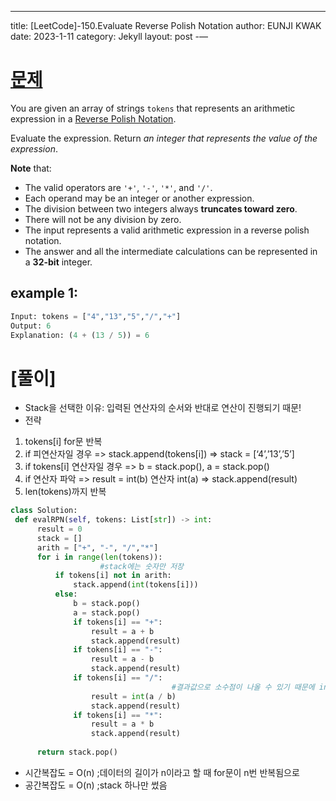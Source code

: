 ---
title: [LeetCode]-150.Evaluate Reverse Polish Notation
author: EUNJI KWAK
date: 2023-1-11
category: Jekyll
layout: post
-—



# [문제](https://leetcode.com/problems/evaluate-reverse-polish-notation/)

You are given an array of strings `tokens` that represents an arithmetic expression in a [Reverse Polish Notation](https://en.wikipedia.org/wiki/Reverse_Polish_notation).

Evaluate the expression. Return *an integer that represents the value of the expression*.

**Note** that:

- The valid operators are `'+'`, `'-'`, `'*'`, and `'/'`.
- Each operand may be an integer or another expression.
- The division between two integers always **truncates toward zero**.
- There will not be any division by zero.
- The input represents a valid arithmetic expression in a reverse polish notation.
- The answer and all the intermediate calculations can be represented in a **32-bit** integer.

## example 1:

```python
Input: tokens = ["4","13","5","/","+"]
Output: 6
Explanation: (4 + (13 / 5)) = 6
```

# [풀이]

- Stack을 선택한 이유: 입력된 연산자의 순서와 반대로 연산이 진행되기 때문!
- 전략
1. tokens[i] for문 반복
2. if 피연산자일 경우 => stack.append(tokens[i]) => stack = [‘4’,’13’,’5’]
3. if tokens[i] 연산자일 경우 => b = stack.pop(), a = stack.pop()
4. if 연산자 파악 => result = int(b) 연산자 int(a) => stack.append(result)
5. len(tokens)까지 반복

```python
class Solution:
 def evalRPN(self, tokens: List[str]) -> int:
      result = 0
      stack = []
      arith = ["+", "-", "/","*"]
      for i in range(len(tokens)):
					#stack에는 숫자만 저장
          if tokens[i] not in arith:
              stack.append(int(tokens[i]))
          else:
              b = stack.pop()
              a = stack.pop()
              if tokens[i] == "+":
                  result = a + b
                  stack.append(result)
              if tokens[i] == "-":
                  result = a - b
                  stack.append(result)
              if tokens[i] == "/":
									#결과값으로 소수점이 나올 수 있기 때문에 int형을 취해서 처리
                  result = int(a / b)
                  stack.append(result)
              if tokens[i] == "*":
                  result = a * b
                  stack.append(result)
 
      return stack.pop()
```

- 시간복잡도 = O(n) ;데이터의 길이가 n이라고 할 때 for문이 n번 반복됨으로
- 공간복잡도 = O(n) ;stack 하나만 썼음

